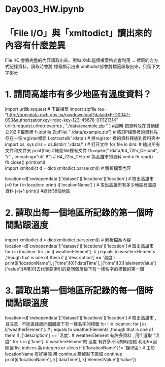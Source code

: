 # Day003_HW.ipynb
# 「File I/O」與「xmltodict」讀出來的內容有什麼差異
File  I/O 會將完整的內容讀取出來，例如 XML這個檔案格式會利⽤ <Label>...</Label> 標籤的⽅方式記錄資料，讀取時會將 標籤顯示出來
xmltodict部會將標籤讀取出來，只留下文字部分
# 1. 請問高雄市有多少地區有溫度資料？
import urllib.request  # 下載檔案
import zipfile
res= "http://opendata.cwb.gov.tw/govdownload?dataid=F-D0047-093&authorizationkey=rdec-key-123-45678-011121314"
urllib.request.urlretrieve(res  ,  "./data/example.zip "  )  #這時 把資料放在自動建立的ZIP檔案裡
f=zipfile.ZipFile( "./data/example.zip") # 將ZIP檔案裡的資料先存在一個register裡面
f.extractall('./data')  # 將register 裡的資料釋放到資料夾中
import os, sys
dirs = os.listdir( './data/' )  # 打开文件
for file in dirs:  # 输出所有文件和文件夹
    print(file)   #確認file裡有文件
  fh=open("./data/64_72hr_CH.xml", "r" , encoding="utf-8")  #  64_72hr_CH.xml 為高雄市的資料
xml = fh.read()
fh.close()
print(xml)  
import xmltodict
d = dict(xmltodict.parse(xml))  # 解析檔案內容

location=d['cwbopendata']['dataset']['locations']['location']  # 取出高雄市
j=0
for i in location:
    print( i['locationName'] )    # 取出高雄市有多少地區有溫度資料
    j=j+1
print(j)  #總計38個地區
# 2. 請取出每一個地區所記錄的第一個時間點跟溫度
 import xmltodict
d = dict(xmltodict.parse(xml))  # 解析檔案內容
location=d['cwbopendata']['dataset']['locations']['location']  # 取出高雄市
for i in location:
    for j in i['weatherElement']:  # j equals to weatherElements ,though that is one of them
            if j['description'] == '溫度':
                print(i['locationName'], j['time'][0]['dataTime'], j['time'][0]['elementValue']['value'])#用[0]去代表要索引的是同個層級下有一樣名字的標籤的第一個
# 3. 請取出第一個地區所記錄的每一個時間點跟溫度                
location=d['cwbopendata']['dataset']['locations']['location']  # 取出高雄市 , 且注意 , 不能直接放同個層級下有一樣名字的標籤
for i in location:
    for j in i['weatherElement']:  # j equals to weatherElements ,though that is one of them
            if j['description'] == '溫度':  # weatherElement 有許多資料 , 用if 選取 "溫度" 
                for k in j['time']:     # weatherElement的 溫度 有許多不同的時間點 利用for迴圈讓 list indices 為 integers or slices
                    if  i['locationName'] != '鹽埕區':  # 由於locationName 有好幾個 用 continue 篩掉剩下區域
                        continue
                    print(i['locationName'], k['dataTime'], k['elementValue']['value'])                
                

